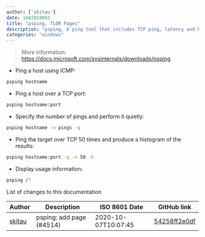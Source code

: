 ```yaml
---
author: ['skitau']
date: 1602058065
title: "psping, TLDR Pages"
description: "psping, A ping tool that includes TCP ping, latency and bandwidth measurement."
categories: "windows"
---
```

> More information: <https://docs.microsoft.com/sysinternals/downloads/psping>.

- Ping a host using ICMP:

```bash
psping hostname
```

- Ping a host over a TCP port:

```bash
psping hostname:port
```

- Specify the number of pings and perform it quietly:

```bash
psping hostname -n pings -q
```

- Ping the target over TCP 50 times and produce a histogram of the results:

```bash
psping hostname:port -q -n 50 -h
```

- Display usage information:

```bash
psping /?
```
List of changes to this documentation


Author | Description | ISO 8601 Date | GitHub link
------|-----|-----|-----
[skitau](mailto:robert@blackstock.id.au) | psping: add page (#4514) | 2020-10-07T10:07:45 | [54258ff2e0df](https://github.com/tldr-pages/tldr/commit/54258ff2e0dfecf108ac0134b8946bbe72614752)

